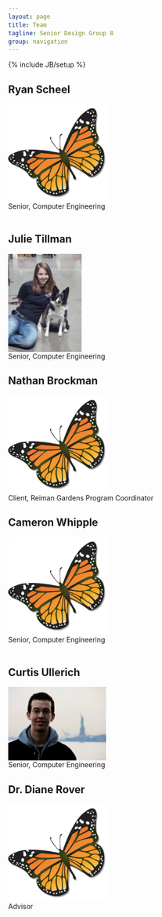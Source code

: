 ```yaml
---
layout: page
title: Team
tagline: Senior Design Group 8
group: navigation
---
```

{% include JB/setup %}


<style>
  img {
    max-width: 200px; 
    max-height:200px; 
    display:block; 
   /* border: 1px solid black;*/
  }
</style>

<div class="row">
  <div class="span6">
    <h2>Ryan Scheel</h2>
      <img src="img/monarch.png"/>
      Senior, Computer Engineering
      <br/><br/>
    <h2>Julie Tillman</h2>
      <div style="display:block min-height:200px; min-width:200px;">
        <img src="img/julie.jpg"/>
      </div>
      Senior, Computer Engineering
    <h2>Nathan Brockman</h2>
      <img src="img/monarch.png"/>
      Client, Reiman Gardens Program Coordinator
  </div>
  <div class="span6">
    <h2>Cameron Whipple</h2>
      <img src="img/monarch.png"/>
      Senior, Computer Engineering
      <br/><br/>
    <h2>Curtis Ullerich</h2>
      <div style="display:block min-height:200px; min-width:200px;">
        <img src="img/curtis.jpg"/>
      </div>
      Senior, Computer Engineering
    <h2>Dr. Diane Rover</h2>
      <img src="img/monarch.png"/>
      Advisor
  </div>
</div>



